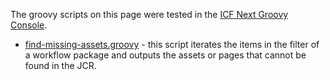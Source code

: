 The groovy scripts on this page were tested in the [ICF Next Groovy Console](https://github.com/icfnext/aem-groovy-console).

- [find-missing-assets.groovy](find-missing-assets.groovy) - this script iterates the items in the filter of a workflow package and outputs the assets or pages that cannot be found in the JCR.
